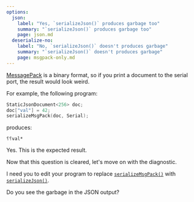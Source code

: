 ```yaml
---
options:
  json:
    label: "Yes, `serializeJson()` produces garbage too"
    summary: "`serializeJson()` produces garbage too"
    page: json.md
  deserialize-no:
    label: "No, `serializeJson()` doesn't produces garbage"
    summary: "`serializeJson()` doesn't produces garbage"
    page: msgpack-only.md
---
```


[MessagePack](https://msgpack.org/) is a binary format, so if you print a document to the serial port, the result would look weird.

For example, the following program:

```c++
StaticJsonDocument<256> doc;
doc["val"] = 42;
serializeMsgPack(doc, Serial);
```

produces:

```text
⸮⸮val*
```

Yes. This is the expected result.

Now that this question is cleared, let's move on with the diagnostic.

I need you to edit your program to replace [`serializeMsgPack()`](/v6/api/msgpack/serializemsgpack/) with [`serializeJson()`](/v6/api/json/serializejson/).

Do you see the garbage in the JSON output?
